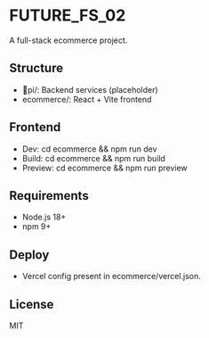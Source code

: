 ﻿# FUTURE_FS_02

A full-stack ecommerce project.

## Structure
- pi/: Backend services (placeholder)
- ecommerce/: React + Vite frontend

## Frontend
- Dev: cd ecommerce && npm run dev
- Build: cd ecommerce && npm run build
- Preview: cd ecommerce && npm run preview

## Requirements
- Node.js 18+
- npm 9+

## Deploy
- Vercel config present in ecommerce/vercel.json.

## License
MIT
